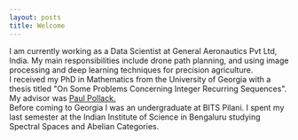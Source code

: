 ```yaml
---
layout: posts
title: Welcome
---
```

I am currently working as a Data Scientist at General Aeronautics Pvt Ltd, India. My main responsibilities include drone path planning, and using image processing and deep learning techniques for precision agriculture.<br/>
I received my PhD in Mathematics from the University of Georgia with a thesis titled "On Some Problems Concerning Integer Recurring Sequences". <br/>
My advisor was <a href="http://pollack.uga.edu" target="_blank">Paul Pollack.</a> <br/>
Before coming to Georgia I was an undergraduate at BITS Pilani.
I spent my last semester at the Indian Institute of Science in Bengaluru studying Spectral Spaces and Abelian Categories.

